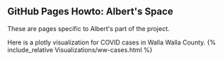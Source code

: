 ## GitHub Pages Howto: Albert's Space

These are pages specific to Albert's part of the project.

Here is a plotly visualization for COVID cases in Walla Walla County.
{% include_relative Visualizations/ww-cases.html %}
